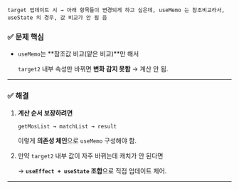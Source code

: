 
```
target 업데이트 시 → 아래 항목들이 변경되게 하고 싶은데, useMemo 는 참조비교라서, useState 의 경우, 값 비교가 안 됨 음 
```


### ✅ 문제 핵심

- `useMemo`는 **참조값 비교(얕은 비교)**만 해서
    
    `target2` 내부 속성만 바뀌면 **변화 감지 못함** → 계산 안 됨.
    

---

### ✅ 해결

1. **계산 순서 보장하려면**
    
    `getMosList → matchList → result`
    
    이렇게 **의존성 체인**으로 `useMemo` 구성해야 함.
    
2. 만약 `target2` 내부 값이 자주 바뀌는데 캐치가 안 된다면
    
    → **`useEffect + useState` 조합**으로 직접 업데이트 제어.
    

---
